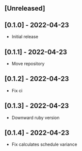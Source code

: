 ## [Unreleased]

## [0.1.0] - 2022-04-23

- Initial release

## [0.1.1] - 2022-04-23

- Move repository

## [0.1.2] - 2022-04-23

- Fix ci

## [0.1.3] - 2022-04-23

- Downward ruby version

## [0.1.4] - 2022-04-23

- Fix calculates schedule variance 